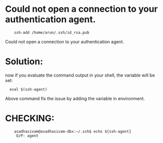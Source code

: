Could not open a connection to your authentication agent.
=========================================================



        ssh-add /home/arun/.ssh/id_rsa.pub

Could not open a connection to your authentication agent.


Solution:
=========
now if you evaluate the command output in your shell, the variable will be set:

      eval $(ssh-agent)

Above command fix the issue by adding the variable in environment.

CHECKING:
============


        asadhasivam@asadhasivam-dbx:~/.ssh$ echo ${ssh-agent}
         O/P: agent
